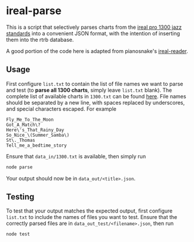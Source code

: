 # ireal-parse

This is a script that selectively parses charts from the [ireal pro 1300 jazz standards](https://www.irealb.com/forums/showthread.php?12753-Jazz-1300-Standards) into a convenient JSON format, with the intention of inserting them into the rtrb database.

A good portion of the code here is adapted from pianosnake's [ireal-reader](https://www.npmjs.com/package/ireal-reader).

## Usage

First configure `list.txt` to contain the list of file names we want to parse and test (to **parse all 1300 charts**, simply leave `list.txt` blank). The complete list of available charts in `1300.txt` can be found [here](http://www.irealb.com/forums/showthread.php?4522-Jazz-1300-Standards-Individual-Songs). File names should be separated by a new line, with spaces replaced by underscores, and special characters escaped. For example
```
Fly_Me_To_The_Moon
Got_A_Match\?
Here\'s_That_Rainy_Day
So_Nice_\(Summer_Samba\)
St\._Thomas
Tell_me_a_bedtime_story
```

Ensure that `data_in/1300.txt` is available, then simply run
```js
node parse
```

Your output should now be in `data_out/<title>.json`.

## Testing

To test that your output matches the expected output, first configure `list.txt` to include the names of files you want to test. Ensure that the correctly parsed files are in `data_out_test/<filename>.json`, then run
```js
node test
```
